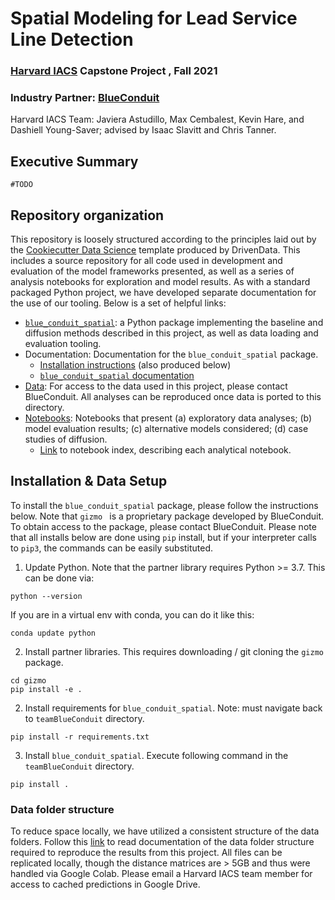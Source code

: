 # Spatial Modeling for Lead Service Line Detection

###  [Harvard IACS](https://iacs.seas.harvard.edu/) Capstone Project , Fall 2021

### Industry Partner: [BlueConduit](https://www.blueconduit.com/)

Harvard IACS Team: Javiera Astudillo, Max Cembalest, Kevin Hare, and Dashiell Young-Saver; advised by Isaac Slavitt and Chris Tanner.

## Executive Summary

	#TODO

## Repository organization
This repository is loosely structured according to the principles laid out by the [Cookiecutter Data Science](https://drivendata.github.io/cookiecutter-data-science/) template produced by DrivenData. This includes a source repository for all code used in development and evaluation of the model frameworks presented, as well as a series of analysis notebooks for exploration and model results. As with a standard packaged Python project, we have developed separate documentation for the use of our tooling. Below is a set of helpful links:

- [`blue_conduit_spatial`](/blue_conduit_spatial): a Python package implementing the baseline and diffusion methods described in this project, as well as data loading and evaluation tooling.
- Documentation: Documentation for the `blue_conduit_spatial` package.
  - [Installation instructions](docs/installation.md) (also produced below)
  - [`blue_conduit_spatial` documentation](docs/blue_conduit_spatial.md)
- [Data](/data): For access to the data used in this project, please contact BlueConduit. All analyses can be reproduced once data is ported to this directory.
- [Notebooks](/notebooks): Notebooks that present (a) exploratory data analyses; (b) model evaluation results; (c) alternative models considered; (d) case studies of diffusion.
  - [Link](notebooks/README.md) to notebook index, describing each analytical notebook.

## Installation & Data Setup
To install the `blue_conduit_spatial` package, please follow the instructions below. Note that `gizmo ` is a proprietary package developed by BlueConduit. To obtain access to the package, please contact BlueConduit. Please note that all installs below are done using `pip` install, but if your interpreter calls to `pip3`, the commands can be easily substituted.

1. Update Python. Note that the partner library requires Python >= 3.7. This can be done via:

```shell
python --version
```

If you are in a virtual env with conda, you can do it like this:

```shell
conda update python
```

2. Install partner libraries. This requires downloading / git cloning the `gizmo` package.

```shell
cd gizmo
pip install -e .
```

2. Install requirements for `blue_conduit_spatial`. Note: must navigate back to `teamBlueConduit` directory.

```shell
pip install -r requirements.txt
```

3. Install `blue_conduit_spatial`. Execute following command in the `teamBlueConduit` directory.

```shell
pip install .
```

### Data folder structure

To reduce space locally, we have utilized a consistent structure of the data folders. Follow this [link](/data/README.md) to read documentation of the data folder structure required to reproduce the results from this project. All files can be replicated locally, though the distance matrices are > 5GB and thus were handled via Google Colab. Please email a Harvard IACS team member for access to cached predictions in Google Drive.
